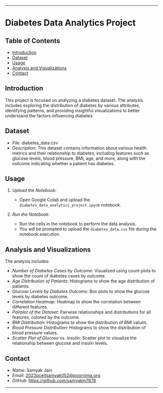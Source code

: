 

---

# Diabetes Data Analytics Project


## Table of Contents

- [Introduction](#introduction)
- [Dataset](#dataset)
- [Usage](#usage)
- [Analysis and Visualizations](#analysis-and-visualizations)
- [Contact](#contact)

## Introduction

This project is focused on analyzing a diabetes dataset. The analysis includes exploring the distribution of diabetes by various attributes, identifying patterns, and providing insightful visualizations to better understand the factors influencing diabetes.

## Dataset

- *File*: diabetes_data.csv
- *Description*: This dataset contains information about various health metrics and their relationship to diabetes, including features such as glucose levels, blood pressure, BMI, age, and more, along with the outcome indicating whether a patient has diabetes.

## Usage

1. *Upload the Notebook*:
    - Open Google Colab and upload the `diabetes_data_analytics_project.ipynb` notebook.

2. *Run the Notebook*:
    - Run the cells in the notebook to perform the data analysis.
    - You will be prompted to upload the `diabetes_data.csv` file during the notebook execution.

## Analysis and Visualizations

The analysis includes:

- *Number of Diabetes Cases by Outcome*: Visualized using count plots to show the count of diabetes cases by outcome.
- *Age Distribution of Patients*: Histograms to show the age distribution of patients.
- *Glucose Levels by Diabetes Outcome*: Box plots to show the glucose levels by diabetes outcome.
- *Correlation Heatmap*: Heatmap to show the correlation between different features.
- *Pairplot of the Dataset*: Pairwise relationships and distributions for all features, colored by the outcome.
- *BMI Distribution*: Histograms to show the distribution of BMI values.
- *Blood Pressure Distribution*: Histograms to show the distribution of blood pressure values.
- *Scatter Plot of Glucose vs. Insulin*: Scatter plot to visualize the relationship between glucose and insulin levels.


## Contact

- *Name*: Samyak Jain
- *Email*: 2023pceitsamyak052@poornima.org
- *GitHub*: https://github.com/samyakjn7678

---

